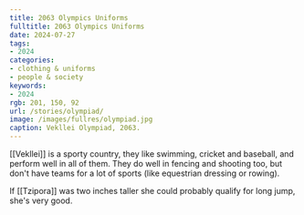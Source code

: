 ```yaml
---
title: 2063 Olympics Uniforms
fulltitle: 2063 Olympics Uniforms
date: 2024-07-27
tags:
- 2024
categories:
- clothing & uniforms
- people & society
keywords:
- 2024
rgb: 201, 150, 92
url: /stories/olympiad/
image: /images/fullres/olympiad.jpg
caption: Vekllei Olympiad, 2063.
---
```

[[Vekllei]] is a sporty country, they like swimming, cricket and baseball, and perform well in all of them. They do well in fencing and shooting too, but don't have teams for a lot of sports (like equestrian dressing or rowing).

If [[Tzipora]] was two inches taller she could probably qualify for long jump, she's very good.
